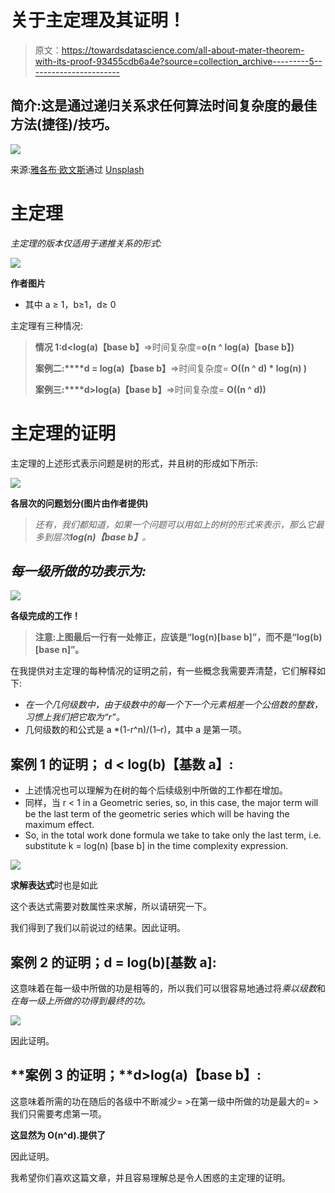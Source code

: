 # 关于主定理及其证明！

> 原文：<https://towardsdatascience.com/all-about-mater-theorem-with-its-proof-93455cdb6a4e?source=collection_archive---------5----------------------->

## 简介:这是通过递归关系求任何算法时间复杂度的最佳方法(捷径)/技巧。

![](img/0a4a1e0779a6fda14aff61921a7d61c9.png)

来源:[雅各布·欧文斯](http://@jakobowens1)通过 [Unsplash](https://www.unsplash.com)

# 主定理

*主定理的版本仅适用于递推关系的形式:*

![](img/90d168c3bf8b3854bfc2096f93953b41.png)

**作者图片**

*   其中 a ≥ 1，b≥1，d≥ 0

主定理有三种情况:

> **情况 1:d<log(a)【base b】**=>时间复杂度=**o(n ^ log(a)【base b】)**
> 
> **案例二:****d = log(a)【base b】**=>时间复杂度= **O((n ^ d) * log(n) )**
> 
> **案例三:****d>log(a)【base b】**=>时间复杂度= **O((n ^ d))**

# 主定理的证明

主定理的上述形式表示问题是树的形式，并且树的形成如下所示:

![](img/208c07f976de1b22c7d3a8b53599d905.png)

**各层次的问题划分(图片由作者提供)**

> *还有，我们都知道，如果一个问题可以用如上的树的形式来表示，那么它最多到层次****log(n)【base b】****。*

## ***每一级所做的功表示为:***

![](img/dd3af5bd8f8a01fcc353256bb820265b.png)

**各级完成的工作！**

> **注意:上图最后一行有一处修正，应该是“log(n)[base b]”，而不是“log(b)[base n]”。**

在我提供对主定理的每种情况的证明之前，有一些概念我需要弄清楚，它们解释如下:

*   *在一个几何级数中，由于级数中的每一个下一个元素相差一个公倍数的整数，习惯上我们把它取为“r”。*
*   几何级数的和公式是 a *(1-r^n)/(1–r)，其中 a 是第一项。

## 案例 1 的证明； **d < log(b)【基数 a】**:

*   上述情况也可以理解为在树的每个后续级别中所做的工作都在增加。
*   同样，当 r < 1 in a Geometric series, so, in this case, the major term will be the last term of the geometric series which will be having the maximum effect.
*   So, in the total work done formula we take to take only the last term, i.e. substitute k = log(n) [base b] in the time complexity expression.

![](img/07151f3228f7e2542522f12ef7e299ab.png)

**求解表达式**时也是如此

这个表达式需要对数属性来求解，所以请研究一下。

我们得到了我们以前说过的结果。因此证明。

## 案例 2 的证明；d = log(b)[基数 a]:

这意味着在每一级中所做的功是相等的，所以我们可以很容易地通过将*乘以级数*和*在每一级上所做的功得到最终的功。*

![](img/b5c086a654bdfa1ff9efb043223e5eba.png)

因此证明。

## **案例 3 的证明；****d>log(a)【base b】:**

这意味着所需的功在随后的各级中不断减少= >在第一级中所做的功是最大的= >我们只需要考虑第一项。

**这显然为 O(n^d).提供了**

因此证明。

我希望你们喜欢这篇文章，并且容易理解总是令人困惑的主定理的证明。